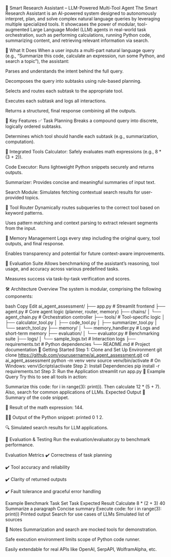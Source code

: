 🤖 Smart Research Assistant – LLM-Powered Multi-Tool Agent
The Smart Research Assistant is an AI-powered system designed to autonomously interpret, plan, and solve complex natural language queries by leveraging multiple specialized tools. It showcases the power of modular, tool-augmented Large Language Model (LLM) agents in real-world task orchestration, such as performing calculations, running Python code, summarizing content, and retrieving relevant information via search.

🧠 What It Does
When a user inputs a multi-part natural language query (e.g., “Summarize this code, calculate an expression, run some Python, and search a topic”), the assistant:

Parses and understands the intent behind the full query.

Decomposes the query into subtasks using rule-based planning.

Selects and routes each subtask to the appropriate tool.

Executes each subtask and logs all interactions.

Returns a structured, final response combining all the outputs.

🧱 Key Features
✅ Task Planning
Breaks a compound query into discrete, logically ordered subtasks.

Determines which tool should handle each subtask (e.g., summarization, computation).

🧰 Integrated Tools
Calculator: Safely evaluates math expressions (e.g., 8 \* (3 + 2)).

Code Executor: Runs lightweight Python snippets securely and returns outputs.

Summarizer: Provides concise and meaningful summaries of input text.

Search Module: Simulates fetching contextual search results for user-provided topics.

🔄 Tool Router
Dynamically routes subqueries to the correct tool based on keyword patterns.

Uses pattern matching and context parsing to extract relevant segments from the input.

🧠 Memory Management
Logs every step including the original query, tool outputs, and final response.

Enables transparency and potential for future context-aware improvements.

🧪 Evaluation Suite
Allows benchmarking of the assistant’s reasoning, tool usage, and accuracy across various predefined tasks.

Measures success via task-by-task verification and scores.

🛠️ Architecture Overview
The system is modular, comprising the following components:

bash
Copy
Edit
ai_agent_assessment/
├── app.py # Streamlit frontend
├── agent.py # Core agent logic (planner, router, memory)
├── chains/
│ └── agent_chain.py # Orchestration controller
├── tools/ # Tool-specific logic
│ ├── calculator_tool.py
│ ├── code_tool.py
│ ├── summarizer_tool.py
│ └── search_tool.py
├── memory/
│ └── memory_handler.py # Logs and short-term memory
├── evaluation/
│ └── evaluator.py # Benchmarking suite
├── logs/
│ └── sample_logs.txt # Interaction logs
├── requirements.txt # Python dependencies
└── README.md # Project documentation
🚀 Getting Started
Step 1: Clone and Set Up Environment
git clone https://github.com/yourusername/ai_agent_assessment.git
cd ai_agent_assessment
python -m venv venv
source venv/bin/activate # On Windows: venv\Scripts\activate
Step 2: Install Dependencies
pip install -r requirements.txt
Step 3: Run the Application
streamlit run app.py
💬 Example Query
Try this to see all tools in action:

Summarize this code: for i in range(3): print(i). Then calculate 12 \* (5 + 7). Also, search for common applications of LLMs.
Expected Output
📝 Summary of the code snippet.

🧮 Result of the math expression: 144.

🧑‍💻 Output of the Python snippet: printed 0 1 2.

🔍 Simulated search results for LLM applications.

🧪 Evaluation & Testing
Run the evaluation/evaluator.py to benchmark performance.

Evaluation Metrics
✔️ Correctness of task planning

✔️ Tool accuracy and reliability

✔️ Clarity of returned outputs

✔️ Fault tolerance and graceful error handling

Example Benchmark Task Set
Task Expected Result
Calculate 8 \* (2 + 3) 40
Summarize a paragraph Concise summary
Execute code: for i in range(3): print(i) Printed output
Search for use cases of LLMs Simulated list of sources

📌 Notes
Summarization and search are mocked tools for demonstration.

Safe execution environment limits scope of Python code runner.

Easily extendable for real APIs like OpenAI, SerpAPI, WolframAlpha, etc.
